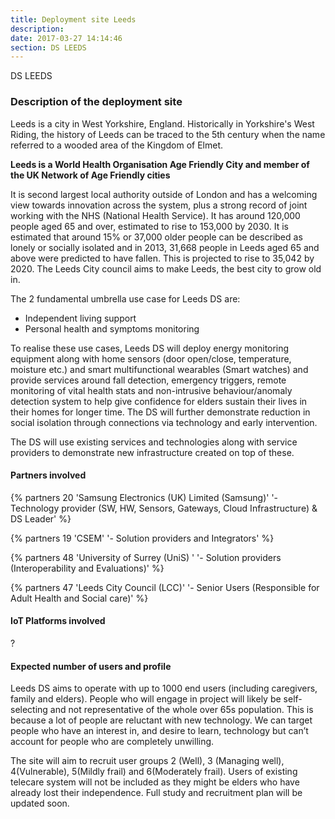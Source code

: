 ```yaml
---
title: Deployment site Leeds
description: 
date: 2017-03-27 14:14:46
section: DS LEEDS
---
```

<div class="ds-header" 
		style="background-position: 0px -20px; background-image: url('/images/deployment-sites/cities/header/LEEDS_IoT.jpg')">
 <span>DS LEEDS</span>
</div>

### Description of the deployment site

Leeds is a city in West Yorkshire, England. Historically in Yorkshire's West Riding, the history of Leeds can be traced to the 5th century when the name referred to a wooded area of the Kingdom of Elmet.

**Leeds is a World Health Organisation Age Friendly City and member of the UK Network of Age Friendly cities**

It is second largest local authority outside of London and has a welcoming view towards innovation across the system, plus a strong record of joint working with the NHS (National Health Service). It has around 120,000 people aged 65 and over, estimated to rise to 153,000 by 2030. It is estimated that around 15% or 37,000 older people can be described as lonely or socially isolated and in 2013, 31,668 people in Leeds aged 65 and above were predicted to have fallen. This is projected to rise to 35,042 by 2020. The Leeds City council aims to make Leeds, the best city to grow old in.

The 2 fundamental umbrella use case for Leeds DS are:

*	Independent living support
*	Personal health and symptoms monitoring

To realise these use cases, Leeds DS will deploy energy monitoring equipment along with home sensors (door open/close, temperature, moisture etc.) and smart multifunctional wearables (Smart watches) and provide services around fall detection, emergency triggers, remote monitoring of vital health stats and non-intrusive behaviour/anomaly detection system to help give confidence for elders sustain their lives in their homes for longer time. The DS will further demonstrate reduction in social isolation through connections via technology and early intervention. 

The DS will use existing services and technologies along with service providers to demonstrate new infrastructure created on top of these. 

#### Partners involved

{% partners 20 'Samsung Electronics (UK) Limited (Samsung)' '- Technology provider (SW, HW, Sensors, Gateways, Cloud Infrastructure) & DS Leader' %}

{% partners 19 'CSEM' '- Solution providers and Integrators' %}

{% partners 48 'University of Surrey (UniS) ' '- Solution providers (Interoperability and Evaluations)' %}

{% partners 47 'Leeds City Council (LCC)' '- Senior Users (Responsible for Adult Health and Social care)' %}

#### IoT Platforms involved

?

#### Expected number of users and profile 

Leeds DS aims to operate with up to 1000 end users (including caregivers, family and elders). People who will engage in project will likely be self-selecting and not representative of the whole over 65s population. This is because a lot of people are reluctant with new technology. We can target people who have an interest in, and desire to learn, technology but can’t account for people who are completely unwilling.

The site will aim to recruit user groups 2 (Well), 3 (Managing well), 4(Vulnerable), 5(Mildly frail) and 6(Moderately frail). Users of existing telecare system will not be included as they might be elders who have already lost their independence. Full study and recruitment plan will be updated soon.